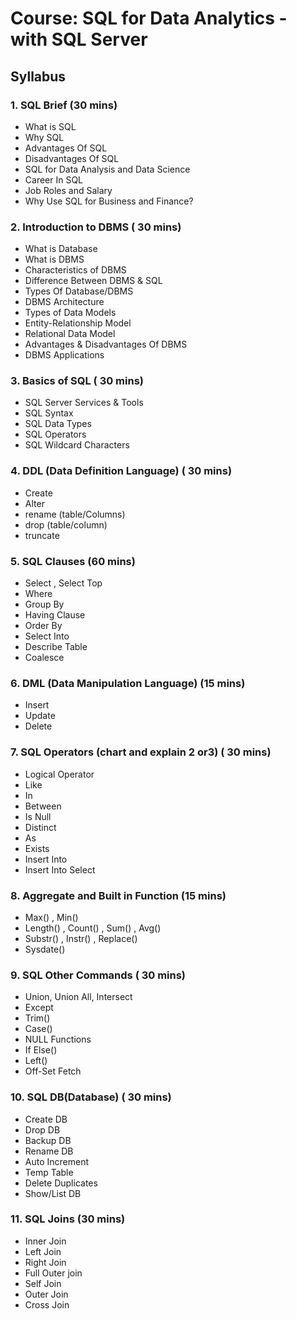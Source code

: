 # Course: SQL for Data Analytics - with SQL Server

## Syllabus
### 1.	SQL Brief  (30 mins)
- What is SQL
- Why SQL
- Advantages Of SQL
- Disadvantages Of SQL
- SQL for Data Analysis and Data Science
- Career In SQL
- Job Roles and Salary
- Why Use SQL for Business and Finance?


### 2.	Introduction to DBMS ( 30  mins)
- What is Database
- What is DBMS
- Characteristics of DBMS
- Difference Between DBMS & SQL
- Types Of Database/DBMS
- DBMS Architecture
- Types of Data Models
- Entity-Relationship Model
- Relational Data Model
- Advantages & Disadvantages Of DBMS
- DBMS Applications

### 3. Basics of SQL ( 30 mins)
- SQL Server Services & Tools
- SQL Syntax
- SQL Data Types 
- SQL Operators
- SQL Wildcard Characters

### 4. DDL (Data Definition Language) ( 30 mins)
- Create  
- Alter  
- rename  (table/Columns)
- drop  (table/column)
- truncate  

### 5. SQL Clauses 	(60 mins)
- Select , Select Top
- Where
- Group By
- Having Clause
- Order By
- Select Into
- Describe Table
- Coalesce

### 6. DML (Data Manipulation Language) (15 mins)
- Insert 
- Update 
- Delete  

### 7. SQL Operators  (chart and explain 2 or3) ( 30 mins)
- Logical Operator
- Like 
- In
- Between
- Is Null
- Distinct
- As
- Exists
- Insert Into
- Insert Into Select

### 8. Aggregate and Built in Function  (15 mins)
- Max() , Min() 
- Length() , Count() , Sum() , Avg()  
- Substr() , Instr() , Replace()
- Sysdate()  

### 9. SQL Other Commands ( 30 mins)
- Union, Union All, Intersect
- Except
- Trim()
- Case()
- NULL Functions
- If Else()
- Left()
- Off-Set Fetch

### 10. SQL DB(Database) ( 30 mins)
- Create DB
- Drop DB
- Backup DB
- Rename DB
- Auto Increment
- Temp Table
- Delete Duplicates 
- Show/List DB

### 11. SQL Joins (30 mins)
- Inner Join
- Left Join
- Right Join
- Full Outer join
- Self Join
- Outer Join
- Cross Join
